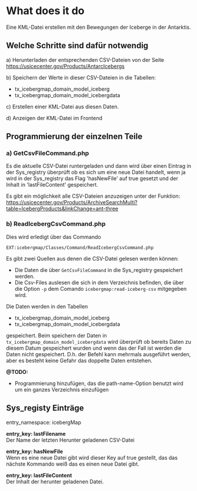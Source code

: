 # What does it do
Eine KML-Datei erstellen mit den Bewegungen der Iceberge in der Antarktis.

## Welche Schritte sind dafür notwendig
a) Herunterladen der entsprechenden CSV-Dateien von der Seite https://usicecenter.gov/Products/AntarcIcebergs

b) Speichern der Werte in dieser CSV-Dateien in die Tabellen:
- tx_icebergmap_domain_model_iceberg
- tx_icebergmap_domain_model_icebergdata

c) Erstellen einer KML-Datei aus diesen Daten.

d) Anzeigen der KML-Datei im Frontend

## Programmierung der einzelnen Teile

### a) GetCsvFileCommand.php
Es die aktuelle CSV-Datei runtergeladen und dann wird über einen Eintrag in der
Sys_registry überprüft ob es sich um eine neue Datei handelt, wenn ja wird in der
Sys_registry das Flag 'hasNewFile' auf true gesetzt und der Inhalt in 'lastFileContent'
gespeichert.

Es gibt ein möglichkeit alle CSV-Dateien anzuzeigen unter der Funktion:
https://usicecenter.gov/Products/ArchiveSearchMulti?table=IcebergProducts&linkChange=ant-three

### b) ReadIcebergCsvCommand.php
Dies wird erledigt über das Commando
```
EXT:icebergmap/Classes/Command/ReadIcebergCsvCommand.php
```
Es gibt zwei Quellen aus denen die CSV-Datei gelesen werden können:
* Die Daten die über ``GetCsvFileCommand`` in die Sys_registry gespeichert werden.
* Die Csv-Files auslesen die sich in dem Verzeichnis befinden, die über die Option 
``-p`` dem Comando ``icebergmap:read-iceberg-csv`` mitgegeben wird.

Die Daten werden in den Tabellen 
- tx_icebergmap_domain_model_iceberg
- tx_icebergmap_domain_model_icebergdata

gespeichert. Beim speichern der Daten in  ``tx_icebergmap_domain_model_icebergdata``
wird überprüft ob bereits Daten zu diesem Datum gespeichert wurden und wenn das der 
Fall ist werden die Daten nicht gespeichert. D.h. der Befehl kann mehrmals ausgeführt
werden, aber es besteht keine Gefahr das doppelte Daten entstehen.


**@TODO:** 
- Programmierung hinzufügen, das die path-name-Option benutzt wird um ein ganzes Verzeichnis
einzufügen


## Sys_registy Einträge

entry_namespace: icebergMap

**entry_key: lastFilename**\
Der Name der letzten Herunter geladenen CSV-Datei

**entry_key: hasNewFile**\
Wenn es eine neue Datei gibt wird dieser Key auf true gestellt, das das nächste 
Kommando weiß das es einen neue Datei gibt.

**entry_key: lastFileContent**\
Der Inhalt der herunter geladenen Datei.
